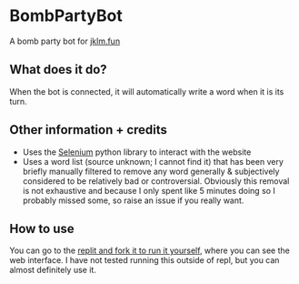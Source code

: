 # BombPartyBot
A bomb party bot for [jklm.fun](https://jklm.fun/)
## What does it do?
When the bot is connected, it will automatically write a word when it is its turn.
## Other information + credits
- Uses the [Selenium](https://pypi.org/project/selenium/) python library to interact with the website
- Uses a word list (source unknown; I cannot find it) that has been very briefly manually filtered to remove any word generally & subjectively considered to be relatively bad or controversial. Obviously this removal is not exhaustive and because I only spent like 5 minutes doing so I probably missed some, so raise an issue if you really want.
## How to use
You can go to the [replit and fork it to run it yourself](https://replit.com/@matt-man/BombPartyBot), where you can see the web interface. I have not tested running this outside of repl, but you can almost definitely use it.